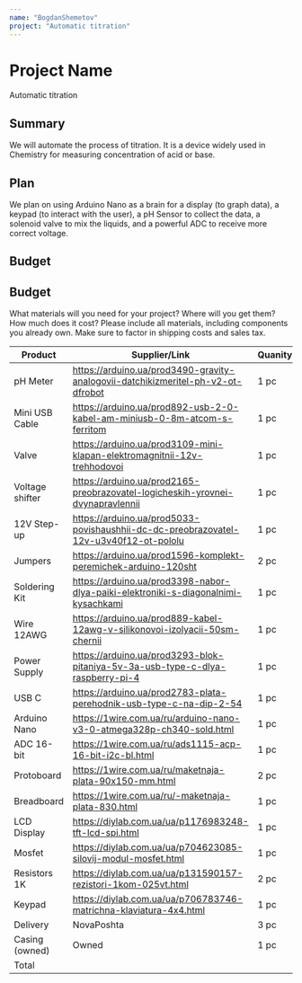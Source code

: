 ```yaml
---
name: "BogdanShemetov"
project: "Automatic titration"
---
```


# Project Name
Automatic titration

## Summary

We will automate the process of titration. It is a device widely used in Chemistry for measuring concentration of acid or base.

## Plan

We plan on using Arduino Nano as a brain for a display (to graph data), a keypad (to interact with the user), a  pH Sensor to collect the data, a solenoid valve to  mix the liquids, and a powerful ADC to receive more correct voltage.

## Budget


## Budget

What materials will you need for your project? Where will you get them? How much does it cost? Please include all materials, including components you already own. Make sure to factor in shipping costs and sales tax.

| Product         | Supplier/Link                                                                          | Quanity | Cost    |
| --------------- | ---------------------------------------------------------------------------------------| ------- | ------- |
| pH Meter        | https://arduino.ua/prod3490-gravity-analogovii-datchikizmeritel-ph-v2-ot-dfrobot 	   | 1 pc    | $49,19  |
| Mini USB Cable  | https://arduino.ua/prod892-usb-2-0-kabel-am-miniusb-0-8m-atcom-s-ferritom              | 1 pc    | $1,27   |
| Valve           | https://arduino.ua/prod3109-mini-klapan-elektromagnitnii-12v-trehhodovoi               | 1 pc    | $3,68   |
| Voltage shifter | https://arduino.ua/prod2165-preobrazovatel-logicheskih-yrovnei-dvynapravlennii         | 1 pc    | $0,53   |
| 12V Step-up     | https://arduino.ua/prod5033-povishaushhii-dc-dc-preobrazovatel-12v-u3v40f12-ot-pololu  | 1 pc    | $12,19  |
| Jumpers         | https://arduino.ua/prod1596-komplekt-peremichek-arduino-120sht                         | 2 pc    | $2,68   |
| Soldering Kit   | https://arduino.ua/prod3398-nabor-dlya-paiki-elektroniki-s-diagonalnimi-kysachkami     | 1 pc    | $24,41  |
| Wire 12AWG      | https://arduino.ua/prod889-kabel-12awg-v-silikonovoi-izolyacii-50sm-chernii            | 1 pc    | $1,41   |
| Power Supply    | https://arduino.ua/prod3293-blok-pitaniya-5v-3a-usb-type-c-dlya-raspberry-pi-4         | 1 pc    | $4,84   |
| USB C           | https://arduino.ua/prod2783-plata-perehodnik-usb-type-c-na-dip-2-54                    | 1 pc    | $0,33   |
| Arduino Nano    | https://1wire.com.ua/ru/arduino-nano-v3-0-atmega328p-ch340-sold.html                   | 1 pc    | $6,33   |
| ADC 16-bit      | https://1wire.com.ua/ru/ads1115-acp-16-bit-i2c-bl.html                                 | 1 pc    | $5,54   |
| Protoboard      | https://1wire.com.ua/ru/maketnaja-plata-90x150-mm.html                                 | 2 pc    | $2,33   |
| Breadboard      | https://1wire.com.ua/ru/-maketnaja-plata-830.html                                      | 1 pc    | $2,37   |
| LCD Display     | https://diylab.com.ua/ua/p1176983248-tft-lcd-spi.html                                  | 1 pc    | $17,69  |
| Mosfet          | https://diylab.com.ua/ua/p704623085-silovij-modul-mosfet.html                          | 1 pc    | $2,09   |
| Resistors 1K    | https://diylab.com.ua/ua/p131590157-rezistori-1kom-025vt.html                          | 2 pc    | $0,13   |
| Keypad          | https://diylab.com.ua/ua/p706783746-matrichna-klaviatura-4x4.html                      | 1 pc    | $3,44   |
| Delivery        | NovaPoshta                                                                             | 3 pc    | $2,03   |
| Casing (owned)  | Owned                                                                                  | 1 pc    | $0      |
| Total           |                                                                                        |         | $138.92 |
